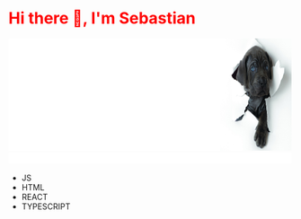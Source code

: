 
<p align="center">
<h1 style="color: red;">Hi there 👋, I'm Sebastian </h1>
</p>

<img width="900px" height="200px" src=doggy.png>
<img width="900px" height="20px" src="anim.svg">


* JS
* HTML
* REACT
* TYPESCRIPT

